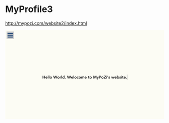 # MyProfile3

http://mypozi.com/website2/index.html

![ホームページss](https://github.com/MyPoZi/MyProfile3/blob/master/website_ss.png)
